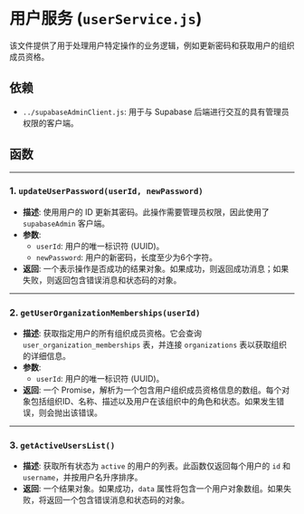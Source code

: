 # 用户服务 (`userService.js`)

该文件提供了用于处理用户特定操作的业务逻辑，例如更新密码和获取用户的组织成员资格。

## 依赖

- `../supabaseAdminClient.js`: 用于与 Supabase 后端进行交互的具有管理员权限的客户端。

## 函数

---

### 1. `updateUserPassword(userId, newPassword)`

- **描述**: 使用用户的 ID 更新其密码。此操作需要管理员权限，因此使用了 `supabaseAdmin` 客户端。
- **参数**:
    - `userId`: 用户的唯一标识符 (UUID)。
    - `newPassword`: 用户的新密码，长度至少为6个字符。
- **返回**: 一个表示操作是否成功的结果对象。如果成功，则返回成功消息；如果失败，则返回包含错误消息和状态码的对象。

---

### 2. `getUserOrganizationMemberships(userId)`

- **描述**: 获取指定用户的所有组织成员资格。它会查询 `user_organization_memberships` 表，并连接 `organizations` 表以获取组织的详细信息。
- **参数**:
    - `userId`: 用户的唯一标识符 (UUID)。
- **返回**: 一个 Promise，解析为一个包含用户组织成员资格信息的数组。每个对象包括组织ID、名称、描述以及用户在该组织中的角色和状态。如果发生错误，则会抛出该错误。

---

### 3. `getActiveUsersList()`

- **描述**: 获取所有状态为 `active` 的用户的列表。此函数仅返回每个用户的 `id` 和 `username`，并按用户名升序排序。
- **返回**: 一个结果对象。如果成功，`data` 属性将包含一个用户对象数组。如果失败，将返回一个包含错误消息和状态码的对象。
